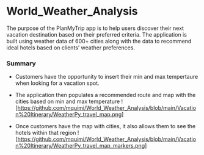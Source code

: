 # World_Weather_Analysis

The purpose of the PlanMyTrip app is to help users discover their next vacation destination based on their preferred criteria. The application is built using weather data of 600+ cities along with the data to recommend ideal hotels based on clients’ weather preferences.


### Summary

- Customers have the opportunity to insert their min and max tempertaure when looking for a vacation spot. 

- The application then populates a recommended route and map with the cities based on min and max temperature
![https://github.com/mquimi/World_Weather_Analysis/blob/main/Vacation%20Itinerary/WeatherPy_travel_map.png]

- Once customers have the map with cities, it also allows them to see the hotels within that region
![https://github.com/mquimi/World_Weather_Analysis/blob/main/Vacation%20Itinerary/WeatherPy_travel_map_markers.png]